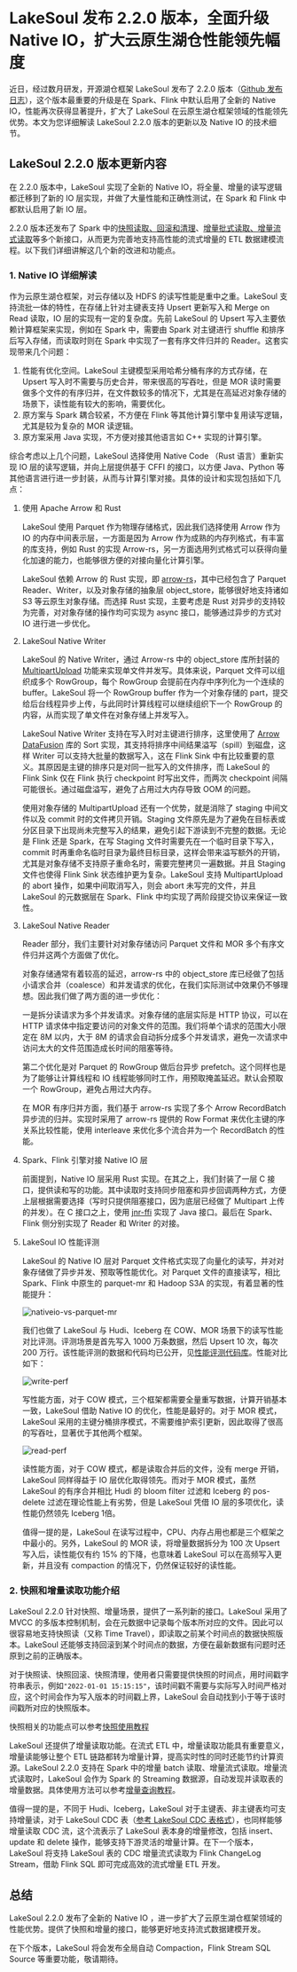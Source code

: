 # LakeSoul 发布 2.2.0 版本，全面升级 Native IO，扩大云原生湖仓性能领先幅度

<!--
SPDX-FileCopyrightText: 2023 LakeSoul Contributors

SPDX-License-Identifier: Apache-2.0
-->

近日，经过数月研发，开源湖仓框架 LakeSoul 发布了 2.2.0 版本（[Github 发布日志](https://github.com/lakesoul-io/LakeSoul/releases/tag/v2.2.0)），这个版本最重要的升级是在 Spark、Flink 中默认启用了全新的 Native IO，性能再次获得显著提升，扩大了 LakeSoul 在云原生湖仓框架领域的性能领先优势。本文为您详细解读 LakeSoul 2.2.0 版本的更新以及 Native IO 的技术细节。

## LakeSoul 2.2.0 版本更新内容

在 2.2.0 版本中，LakeSoul 实现了全新的 Native IO，将全量、增量的读写逻辑都迁移到了新的 IO 层实现，并做了大量性能和正确性测试，在 Spark 和 Flink 中都默认启用了新 IO 层。

2.2.0 版本还发布了 Spark 中的[快照读取、回滚和清理](https://lakesoul-io.github.io/zh-Hans/docs/Tutorials/snapshot-manage)、[增量批式读取、增量流式读取](https://lakesoul-io.github.io/zh-Hans/docs/Tutorials/incremental-query)等多个新接口，从而更为完善地支持高性能的流式增量的 ETL 数据建模流程。以下我们详细讲解这几个新的改进和功能点。

### 1. Native IO 详细解读

作为云原生湖仓框架，对云存储以及 HDFS 的读写性能是重中之重。LakeSoul 支持流批一体的特性，在存储上针对主键表支持 Upsert 更新写入和 Merge on Read 读取，IO 层的实现有一定的复杂度。先前 LakeSoul 的 Upsert 写入主要依赖计算框架来实现，例如在 Spark 中，需要由 Spark 对主键进行 shuffle 和排序后写入存储，而读取时则在 Spark 中实现了一套有序文件归并的 Reader。这套实现带来几个问题：

1. 性能有优化空间。LakeSoul 主键模型采用哈希分桶有序的方式存储，在 Upsert 写入时不需要与历史合并，带来很高的写吞吐，但是 MOR 读时需要做多个文件的有序归并，在文件数较多的情况下，尤其是在高延迟对象存储的场景下，读性能有较大的影响，需要优化。
2. 原方案与 Spark 耦合较紧，不方便在 Flink 等其他计算引擎中复用读写逻辑，尤其是较为复杂的 MOR 读逻辑。
3. 原方案采用 Java 实现，不方便对接其他语言如 C++ 实现的计算引擎。

综合考虑以上几个问题，LakeSoul 选择使用 Native Code （Rust 语言）重新实现 IO 层的读写逻辑，并向上层提供基于 CFFI 的接口，以方便 Java、Python 等其他语言进行进一步封装，从而与计算引擎对接。具体的设计和实现包括如下几点：

1. 使用 Apache Arrow 和 Rust

    LakeSoul 使用 Parquet 作为物理存储格式，因此我们选择使用 Arrow 作为 IO 的内存中间表示层，一方面是因为 Arrow 作为成熟的内存列格式，有丰富的库支持，例如 Rust 的实现 Arrow-rs，另一方面选用列式格式可以获得向量化加速的能力，也能够很方便的对接向量化计算引擎。

    LakeSoul 依赖 Arrow 的 Rust 实现，即 [arrow-rs](https://github.com/apache/arrow-rs)，其中已经包含了 Parquet Reader、Writer，以及对象存储的抽象层 object_store，能够很好地支持诸如 S3 等云原生对象存储。而选择 Rust 实现，主要考虑是 Rust 对异步的支持较为完善，对对象存储的操作均可实现为 async 接口，能够通过异步的方式对 IO 进行进一步优化。

2. LakeSoul Native Writer

    LakeSoul 的 Native Writer，通过 Arrow-rs 中的 object_store 库所封装的 [MultipartUpload](https://docs.amazonaws.cn/AmazonS3/latest/userguide/mpuoverview.html) 功能来实现单文件并发写。具体来说，Parquet 文件可以组织成多个 RowGroup，每个 RowGroup 会提前在内存中序列化为一个连续的 buffer。LakeSoul 将一个 RowGroup buffer 作为一个对象存储的 part，提交给后台线程异步上传，与此同时计算线程可以继续组织下一个 RowGroup 的内容，从而实现了单文件在对象存储上并发写入。

    LakeSoul Native Writer 支持在写入时对主键进行排序，这里使用了 [Arrow DataFusion](https://github.com/apache/arrow-datafusion) 库的 Sort 实现，其支持将排序中间结果溢写（spill）到磁盘，这样 Writer 可以支持大批量的数据写入，这在 Flink Sink 中有比较重要的意义。其原因是主键的排序只是对同一批写入的文件排序，而 LakeSoul 的 Flink Sink 仅在 Flink 执行 checkpoint 时写出文件，而两次 checkpoint 间隔可能很长。通过磁盘溢写，避免了占用过大内存导致 OOM 的问题。

    使用对象存储的 MultipartUpload 还有一个优势，就是消除了 staging 中间文件以及 commit 时的文件拷贝开销。Staging 文件原先是为了避免在目标表或分区目录下出现尚未完整写入的结果，避免引起下游读到不完整的数据。无论是 Flink 还是 Spark，在写 Staging 文件时需要先在一个临时目录下写入，commit 时再重命名临时目录为最终目标目录，这样会带来溢写额外的开销，尤其是对象存储不支持原子重命名时，需要完整拷贝一遍数据。并且 Staging 文件也使得 Flink Sink 状态维护更为复杂。LakeSoul 支持 MultipartUpload 的 abort 操作，如果中间取消写入，则会 abort 未写完的文件，并且 LakeSoul 的元数据层在 Spark、Flink 中均实现了两阶段提交协议来保证一致性。

3. LakeSoul Native Reader

    Reader 部分，我们主要针对对象存储访问 Parquet 文件和 MOR 多个有序文件归并这两个方面做了优化。

    对象存储通常有着较高的延迟，arrow-rs 中的 object_store 库已经做了包括小请求合并（coalesce）和并发请求的优化，在我们实际测试中效果仍不够理想。因此我们做了两方面的进一步优化：
    
    一是拆分读请求为多个并发请求。对象存储的底层实际是 HTTP 协议，可以在 HTTP 请求体中指定要访问的对象文件的范围。我们将单个请求的范围大小限定在 8M 以内，大于 8M 的请求会自动拆分成多个并发请求，避免一次请求中访问太大的文件范围造成长时间的阻塞等待。
    
    第二个优化是对 Parquet 的 RowGroup 做后台异步 prefetch。这个同样也是为了能够让计算线程和 IO 线程能够同时工作，用预取掩盖延迟。默认会预取一个 RowGroup，避免占用过大内存。

    在 MOR 有序归并方面，我们基于 arrow-rs 实现了多个 Arrow RecordBatch 异步流的归并。实现时采用了 arrow-rs 提供的 Row Format 来优化主键的序关系比较性能，使用 interleave 来优化多个流合并为一个 RecordBatch 的性能。

4. Spark、Flink 引擎对接 Native IO 层
   
   前面提到，Native IO 层采用 Rust 实现。在其之上，我们封装了一层 C 接口，提供读和写的功能。其中读取时支持同步阻塞和异步回调两种方式，方便上层根据需要选择（写时只提供阻塞接口，因为底层已经做了 Multipart 上传的并发）。在 C 接口之上，使用 [jnr-ffi](https://github.com/jnr/jnr-ffi) 实现了 Java 接口。最后在 Spark、Flink 侧分别实现了 Reader 和 Writer 的对接。

5. LakeSoul IO 性能评测
   
   LakeSoul 的 Native IO 层对 Parquet 文件格式实现了向量化的读写，并对对象存储做了异步并发、预取等性能优化。对 Parquet 文件的直接读写，相比 Spark、Flink 中原生的 parquet-mr 和 Hadoop S3A 的实现，有着显著的性能提升：

   ![nativeio-vs-parquet-mr](nativeio-vs-parquet-mr.png)

    我们也做了 LakeSoul 与 Hudi、Iceberg 在 COW、MOR 场景下的读写性能对比评测。评测场景是首先写入 1000 万条数据，然后 Upsert 10 次，每次 200 万行。该性能评测的数据和代码均已公开，见[性能评测代码库](https://github.com/meta-soul/ccf-bdci2022-datalake-contest-examples/tree/mor)。性能对比如下：

    ![write-perf](writer-perf.png)

    写性能方面，对于 COW 模式，三个框架都需要全量重写数据，计算开销基本一致，LakeSoul 借助 Native IO 的优化，性能是最好的。对于 MOR 模式，LakeSoul 采用的主键分桶排序模式，不需要维护索引更新，因此取得了很高的写吞吐，显著优于其他两个框架。

    ![read-perf](read-perf.png)

    读性能方面，对于 COW 模式，都是读取合并后的文件，没有 merge 开销，LakeSoul 同样得益于 IO 层优化取得领先。而对于 MOR 模式，虽然 LakeSoul 的有序合并相比 Hudi 的 bloom filter 过滤和 Iceberg 的 pos-delete 过滤在理论性能上有劣势，但是 LakeSoul 凭借 IO 层的多项优化，读性能仍然领先 Iceberg 1倍。

    值得一提的是，LakeSoul 在读写过程中，CPU、内存占用也都是三个框架之中最小的。另外，LakeSoul 的 MOR 读，将增量数据拆分为 100 次 Upsert 写入后，读性能仅有约 15% 的下降，也意味着 LakeSoul 可以在高频写入更新，并且没有 compaction 的情况下，仍然保证较好的读性能。



### 2. 快照和增量读取功能介绍

LakeSoul 2.2.0 针对快照、增量场景，提供了一系列新的接口。LakeSoul 采用了 MVCC 的多版本控制机制，会在元数据中记录每个版本所对应的文件。因此可以很容易地支持快照读（又称 Time Travel），即读取之前某个时间点的数据快照版本。LakeSoul 还能够支持回滚到某个时间点的数据，方便在最新数据有问题时还原到之前的正确版本。

对于快照读、快照回滚、快照清理，使用者只需要提供快照的时间点，用时间戳字符串表示，例如`"2022-01-01 15:15:15"`，该时间戳不需要与实际写入时间严格对应，这个时间会作为写入版本的时间戳上界，LakeSoul 会自动找到小于等于该时间戳所对应的快照版本。

快照相关的功能点可以参考[快照使用教程](https://lakesoul-io.github.io/zh-Hans/docs/Tutorials/snapshot-manage)

LakeSoul 还提供了增量读取功能。在流式 ETL 中，增量读取功能具有重要意义，增量读能够让整个 ETL 链路都转为增量计算，提高实时性的同时还能节约计算资源。LakeSoul 2.2.0 支持在 Spark 中的增量 batch 读取、增量流式读取。增量流式读取时，LakeSoul 会作为 Spark 的 Streaming 数据源，自动发现并读取表的增量数据。具体使用方法可以参考[增量查询教程](https://lakesoul-io.github.io/zh-Hans/docs/Tutorials/incremental-query)。

值得一提的是，不同于 Hudi、Iceberg，LakeSoul 对于主键表、非主键表均可支持增量读，对于 LakeSoul CDC 表（[参考 LakeSoul CDC 表格式](https://lakesoul-io.github.io/zh-Hans/docs/Tutorials/flink-cdc-sink)），也同样能够增量读取 CDC 流，这个流表示了 LakeSoul 表本身的增量修改，包括 insert、update 和 delete 操作，能够支持下游灵活的增量计算。在下一个版本，LakeSoul 将支持 LakeSoul 表的 CDC 增量流式读取为 Flink ChangeLog Stream，借助 Flink SQL 即可完成高效的流式增量 ETL 开发。

## 总结

LakeSoul 2.2.0 发布了全新的 Native IO ，进一步扩大了云原生湖仓框架领域的性能优势。提供了快照和增量的接口，能够更好地支持流式数据建模开发。

在下个版本，LakeSoul 将会发布全局自动 Compaction，Flink Stream SQL Source 等重要功能，敬请期待。
